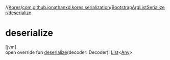 //[Kores](../../../index.md)/[com.github.jonathanxd.kores.serialization](../index.md)/[BootstrapArgListSerializer](index.md)/[deserialize](deserialize.md)

# deserialize

[jvm]\
open override fun [deserialize](deserialize.md)(decoder: Decoder): [List](https://kotlinlang.org/api/latest/jvm/stdlib/kotlin.collections/-list/index.html)<[Any](https://kotlinlang.org/api/latest/jvm/stdlib/kotlin/-any/index.html)>
